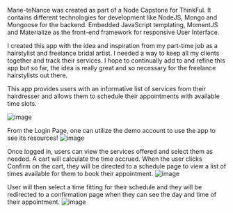 Mane-teNance was created as part of a Node Capstone for ThinkFul. It contains different technologies for development like NodeJS, Mongo and Mongoose for the backend. Embedded JavaScript templating, MomentJS and Materialize as the front-end framework for responsive User Interface.

I created this app with the idea and inspiration from my part-time job as a hairstylist and freelance bridal artist. I needed a way to keep all my clients together and track their services. I hope to continually add to and refine this app but so far, the idea is really great and so necessary for the freelance hairstylists out there. 

This app provides users with an informative list of services from their hairdresser and allows them to schedule their appointments with available time slots. 

![image](https://user-images.githubusercontent.com/27118458/42791744-29ecfe78-8940-11e8-94fc-8b4e36c125c5.png)

From the Login Page, one can utilize the demo account to use the app to see its resources!
![image](https://user-images.githubusercontent.com/27118458/42791802-675f4afe-8940-11e8-8a38-45ef8e8511c5.png)

Once logged in, users can view the services offered and select them as needed. A cart will calculate the time accrued. When the user clicks Confirm on the cart, they will be directed to a schedule page to view a list of times available for them to book their appointment.
![image](https://user-images.githubusercontent.com/27118458/42791911-dfbf122c-8940-11e8-90c7-cdb9754ae772.png)


User will then select a time fitting for their schedule and they will be redirected to a confirmation page when they can see the day and time of their appointment. 
![image](https://user-images.githubusercontent.com/27118458/42791946-09774e54-8941-11e8-94fb-05caeb6efcda.png)










